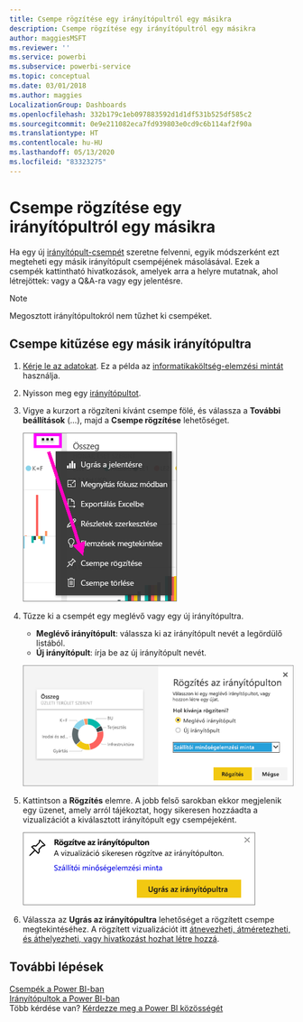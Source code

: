 ```yaml
---
title: Csempe rögzítése egy irányítópultról egy másikra
description: Csempe rögzítése egy irányítópultról egy másikra
author: maggiesMSFT
ms.reviewer: ''
ms.service: powerbi
ms.subservice: powerbi-service
ms.topic: conceptual
ms.date: 03/01/2018
ms.author: maggies
LocalizationGroup: Dashboards
ms.openlocfilehash: 332b179c1eb097883592d1d1df531b525df585c2
ms.sourcegitcommit: 0e9e211082eca7fd939803e0cd9c6b114af2f90a
ms.translationtype: HT
ms.contentlocale: hu-HU
ms.lasthandoff: 05/13/2020
ms.locfileid: "83323275"
---
```

# <a name="pin-a-tile-from-one-dashboard-to-another-dashboard"></a>Csempe rögzítése egy irányítópultról egy másikra
Ha egy új [irányítópult-csempét](../consumer/end-user-tiles.md) szeretne felvenni, egyik módszerként ezt megteheti egy másik irányítópult csempéjének másolásával. Ezek a csempék kattintható hivatkozások, amelyek arra a helyre mutatnak, ahol létrejöttek: vagy a Q&A-ra vagy egy jelentésre. 

> [!NOTE]
> Megosztott irányítópultokról nem tűzhet ki csempéket.

## <a name="pin-a-tile-to-another-dashboard"></a>Csempe kitűzése egy másik irányítópultra
1. [Kérje le az adatokat](../connect-data/service-get-data.md). Ez a példa az [informatikaköltség-elemzési mintát](sample-it-spend.md) használja.
2. Nyisson meg egy [irányítópultot](../consumer/end-user-dashboards.md).
3. Vigye a kurzort a rögzíteni kívánt csempe fölé, és válassza a **További beállítások** (...), majd a **Csempe rögzítése** lehetőséget.  
   
   ![három pont menü](media/service-pin-tile-to-another-dashboard/power-bi-pin-another-dash.png)
4. Tűzze ki a csempét egy meglévő vagy egy új irányítópultra. 
   
   * **Meglévő irányítópult**: válassza ki az irányítópult nevét a legördülő listából.
   * **Új irányítópult**: írja be az új irányítópult nevét.
   
   ![Rögzítés az irányítópulton párbeszédablak](media/service-pin-tile-to-another-dashboard/pbi_pintoanotherdash.png)
5. Kattintson a **Rögzítés** elemre.
   A jobb felső sarokban ekkor megjelenik egy üzenet, amely arról tájékoztat, hogy sikeresen hozzáadta a vizualizációt a kiválasztott irányítópult egy csempéjeként.
   
   ![Rögzítve az irányítópulton](media/service-pin-tile-to-another-dashboard/power-bi-pin-success.png)
6. Válassza az **Ugrás az irányítópultra** lehetőséget a rögzített csempe megtekintéséhez. A rögzített vizualizációt itt [átnevezheti, átméretezheti, és áthelyezheti, vagy hivatkozást hozhat létre hozzá](service-dashboard-edit-tile.md).

## <a name="next-steps"></a>További lépések
[Csempék a Power BI-ban](../consumer/end-user-tiles.md)  
[Irányítópultok a Power BI-ban](../consumer/end-user-dashboards.md)  
Több kérdése van? [Kérdezze meg a Power BI közösségét](https://community.powerbi.com/)
